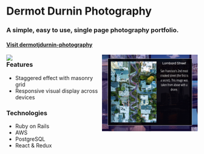 # Dermot Durnin Photography
### A simple, easy to use, single page photography portfolio.

#### [Visit dermotjdurnin-photography](http://dermotjdurnin-photography.herokuapp.com/#/)


<img src="https://github.com/mmdurnin/DJDPhotography/blob/master/app/assets/images/img_index.png" width="50%" align="left" >
<img src="https://github.com/mmdurnin/DJDPhotography/blob/master/app/assets/images/img_expand.png" width="50%" align="right" >

### Features
* Staggered effect with masonry grid
* Responsive visual display across devices

### Technologies
* Ruby on Rails
* AWS
* PostgreSQL
* React & Redux
